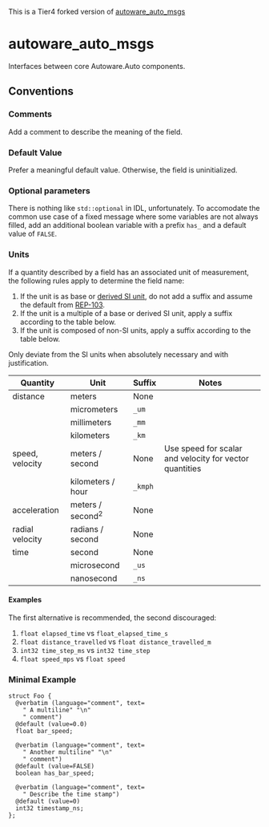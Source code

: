 This is a Tier4 forked version of [autoware_auto_msgs](https://gitlab.com/autowarefoundation/autoware.auto/autoware_auto_msgs)

# autoware_auto_msgs

Interfaces between core Autoware.Auto components.

## Conventions

### Comments

Add a comment to describe the meaning of the field.

### Default Value

Prefer a meaningful default value. Otherwise, the field is uninitialized.

### Optional parameters

There is nothing like `std::optional` in IDL, unfortunately. To accomodate the common use case of a
fixed message where some variables are not always filled, add an additional boolean variable with a
prefix `has_` and a default value of `FALSE`.

### Units

If a quantity described by a field has an associated unit of measurement, the following rules apply to determine the field name:

1. If the unit is as base or [derived SI unit](https://en.wikipedia.org/wiki/International_System_of_Units#Derived_units), do not add a suffix and assume the default from [REP-103](https://www.ros.org/reps/rep-0103.html).
1. If the unit is a multiple of a base or derived SI unit, apply a suffix according to the table below.
1. If the unit is composed of non-SI units, apply a suffix according to the table below.

Only deviate from the SI units when absolutely necessary and with justification.

| Quantity        | Unit                        | Suffix  | Notes                                                   |
|-----------------|-----------------------------|---------|---------------------------------------------------------|
| distance        | meters                      | None    |                                                         |
|                 | micrometers                 | `_um`   |                                                         |
|                 | millimeters                 | `_mm`   |                                                         |
|                 | kilometers                  | `_km`   |                                                         |
| speed, velocity | meters / second             | None    | Use speed for scalar and velocity for vector quantities |
|                 | kilometers / hour           | `_kmph` |                                                         |
| acceleration    | meters / second<sup>2</sup> | None    |                                                         |
| radial velocity | radians / second            | None    |                                                         |
| time            | second                      | None    |                                                         |
|                 | microsecond                 | `_us`   |                                                         |
|                 | nanosecond                  | `_ns`   |                                                         |

#### Examples

The first alternative is recommended, the second discouraged:

1. `float elapsed_time` vs `float_elapsed_time_s`
1. `float distance_travelled` vs `float distance_travelled_m`
1. `int32 time_step_ms` vs `int32 time_step`
1. `float speed_mps` vs `float speed`

### Minimal Example

```idl
struct Foo {
  @verbatim (language="comment", text=
    " A multiline" "\n"
    " comment")
  @default (value=0.0)
  float bar_speed;

  @verbatim (language="comment", text=
    " Another multiline" "\n"
    " comment")
  @default (value=FALSE)
  boolean has_bar_speed;

  @verbatim (language="comment", text=
    " Describe the time stamp")
  @default (value=0)
  int32 timestamp_ns;
};
```
